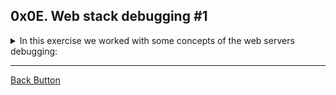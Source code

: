 ## 0x0E. Web stack debugging #1

<details>
<summary>In this exercise we worked with some concepts of the web servers debugging: </summary>
<br>

- Web debugging

</details>

---

[Back Button](https://github.com/FatChicken277/holberton-system_engineering-devops)
